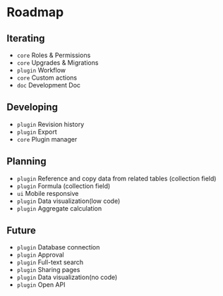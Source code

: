 # Roadmap

## Iterating

- `core` Roles & Permissions
- `core` Upgrades & Migrations
- `plugin` Workflow
- `core` Custom actions
- `doc` Development Doc

## Developing

- `plugin` Revision history
- `plugin` Export
- `core` Plugin manager

## Planning

- `plugin` Reference and copy data from related tables (collection field)
- `plugin` Formula (collection field)
- `ui` Mobile responsive
- `plugin` Data visualization(low code)
- `plugin` Aggregate calculation

## Future

- `plugin` Database connection
- `plugin` Approval
- `plugin` Full-text search
- `plugin` Sharing pages
- `plugin` Data visualization(no code)
- `plugin` Open API
